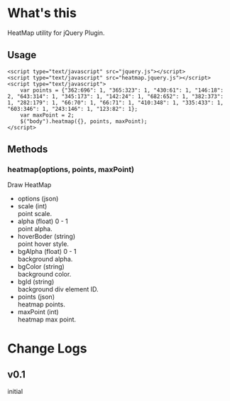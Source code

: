 # What's this
HeatMap utility for jQuery Plugin.

## Usage
	<script type="text/javascript" src="jquery.js"></script>
	<script type="text/javascript" src="heatmap.jquery.js"></script>
	<script type="text/javascript">
		var points = {"362:696": 1, "365:323": 1, "430:61": 1, "146:18": 2, "643:314": 1, "345:173": 1, "142:24": 1, "682:652": 1, "382:373": 1, "282:179": 1, "66:70": 1, "66:71": 1, "410:348": 1, "335:433": 1, "603:346": 1, "243:146": 1, "123:82": 1};
		var maxPoint = 2;
		$("body").heatmap({}, points, maxPoint);
	</script>

## Methods
### heatmap(options, points, maxPoint)
Draw HeatMap

- options (json)
 - scale (int)  
point scale.
 - alpha (float) 0 - 1  
point alpha.
 - hoverBoder (string)  
point hover style.
 - bgAlpha (float) 0 - 1  
background alpha.
 - bgColor (string)  
background color.
 - bgId (string)  
background div element ID.
- points (json)  
heatmap points.
- maxPoint (int)  
heatmap max point.

# Change Logs
## v0.1
initial
